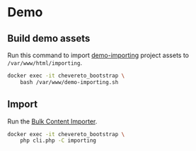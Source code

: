 # Demo

## Build demo assets

Run this command to import [demo-importing](https://github.com/chevereto/demo-importing) project assets to `/var/www/html/importing`.

```sh
docker exec -it chevereto_bootstrap \
    bash /var/www/demo-importing.sh
```

## Import

Run the [Bulk Content Importer](https://v3-docs.chevereto.com/features/content/bulk-content-importer.html).

```sh
docker exec -it chevereto_bootstrap \
    php cli.php -C importing
```
